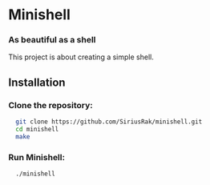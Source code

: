 # Minishell
### As beautiful as a shell
This project is about creating a simple shell.

## Installation

### Clone the repository:

```bash
  git clone https://github.com/SiriusRak/minishell.git
  cd minishell
  make
```
### Run Minishell:
```bash
  ./minishell
```
